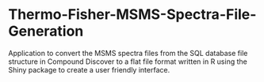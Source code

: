 # Thermo-Fisher-MSMS-Spectra-File-Generation
Application to convert the MSMS spectra files from the SQL database file structure in Compound Discover to a flat file format written in R using the Shiny package to create a user friendly interface.
